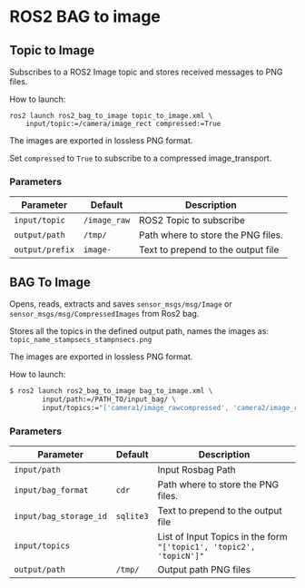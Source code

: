 # ROS2 BAG to image

## Topic to Image

Subscribes to a ROS2 Image topic and stores received messages to PNG files.

How to launch:
```
ros2 launch ros2_bag_to_image topic_to_image.xml \
    input/topic:=/camera/image_rect compressed:=True
```

The images are exported in lossless PNG format.

Set `compressed` to `True` to subscribe to a compressed image_transport.

### Parameters
| Parameter       | Default      | Description                        |
|-----------------|--------------|------------------------------------|
| `input/topic`   | `/image_raw` | ROS2 Topic to subscribe            |
| `output/path`   | `/tmp/`      | Path where to store the PNG files. |
| `output/prefix` | `image-`     | Text to prepend to the output file |

## BAG To Image

Opens, reads, extracts and saves `sensor_msgs/msg/Image` or `sensor_msgs/msg/CompressedImages` from Ros2 bag.

Stores all the topics in the defined output path, names the images as:
`topic_name_stampsecs_stampnsecs.png`

The images are exported in lossless PNG format.

How to launch:
```bash
$ ros2 launch ros2_bag_to_image bag_to_image.xml \
        input/path:=/PATH_TO/input_bag/ \
        input/topics:="['camera1/image_rawcompressed', 'camera2/image_raw']"
```

### Parameters
| Parameter              | Default   | Description                                                         |
|------------------------|-----------|---------------------------------------------------------------------|
| `input/path`           |           | Input Rosbag Path                                                   |
| `input/bag_format`     | `cdr`     | Path where to store the PNG files.                                  |
| `input/bag_storage_id` | `sqlite3` | Text to prepend to the output file                                  |
| `input/topics`         |           | List of Input Topics in the form `"['topic1', 'topic2', 'topicN']"` |
| `output/path`          | `/tmp/`   | Output path PNG files                                               |
